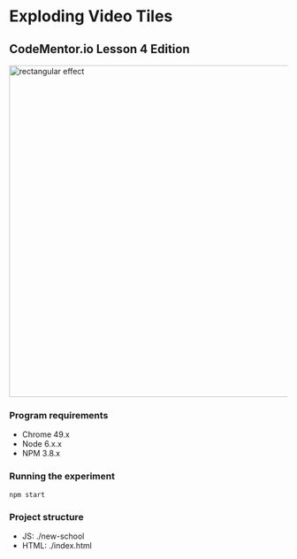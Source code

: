 # Exploding Video Tiles
## CodeMentor.io Lesson 4 Edition

<img src="http://i.imgur.com/YPHQv5n.png" alt="rectangular effect" width="600" />


### Program requirements
* Chrome 49.x
* Node 6.x.x
* NPM 3.8.x


### Running the experiment
`npm start`


### Project structure
* JS: ./new-school
* HTML: ./index.html